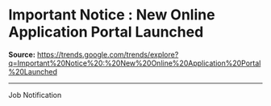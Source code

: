 # Important Notice : New Online Application Portal Launched

**Source:** https://trends.google.com/trends/explore?q=Important%20Notice%20:%20New%20Online%20Application%20Portal%20Launched

---

Job Notification
